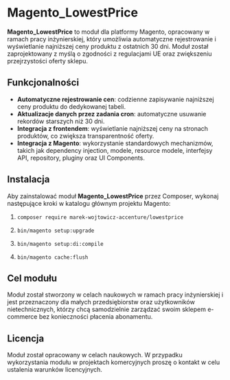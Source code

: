 # Magento_LowestPrice

**Magento_LowestPrice** to moduł dla platformy Magento, opracowany w ramach pracy inżynierskiej, który umożliwia automatyczne rejestrowanie i wyświetlanie najniższej ceny produktu z ostatnich 30 dni. Moduł został zaprojektowany z myślą o zgodności z regulacjami UE oraz zwiększeniu przejrzystości oferty sklepu.

## Funkcjonalności
- **Automatyczne rejestrowanie cen**: codzienne zapisywanie najniższej ceny produktu do dedykowanej tabeli.
- **Aktualizacje danych przez zadania cron**: automatyczne usuwanie rekordów starszych niż 30 dni.
- **Integracja z frontendem**: wyświetlanie najniższej ceny na stronach produktów, co zwiększa transparentność oferty.
- **Integracja z Magento**: wykorzystanie standardowych mechanizmów, takich jak dependency injection, modele, resource modele, interfejsy API, repository, pluginy oraz UI Components.

## Instalacja

Aby zainstalować moduł **Magento_LowestPrice** przez Composer, wykonaj następujące kroki w katalogu głównym projektu Magento:


1) `composer require marek-wojtowicz-accenture/lowestprice`

2) `bin/magento setup:upgrade`

3) `bin/magento setup:di:compile`

4) `bin/magento cache:flush`

## Cel modułu

Moduł został stworzony w celach naukowych w ramach pracy inżynierskiej i jest przeznaczony dla małych przedsiębiorstw oraz użytkowników nietechnicznych, którzy chcą samodzielnie zarządzać swoim sklepem e-commerce bez konieczności płacenia abonamentu.

## Licencja

Moduł został opracowany w celach naukowych. W przypadku wykorzystania modułu w projektach komercyjnych proszę o kontakt w celu ustalenia warunków licencyjnych.
